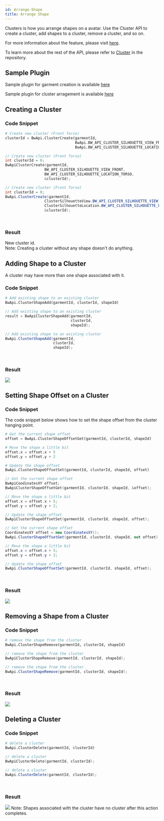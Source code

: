 ```yaml
---
id: Arrange-Shape
title: Arrange Shape
---
```


Clusters is how you arrange shapes on a avatar. Use the Cluster API to create a cluster, add shapes to a cluster, remove a cluster, and so on.

For more information about the feature, please visit <a href="https://support.browzwear.com/VStitcher/Basic/arranging-vs.htm" target="_blank">here</a>.

To learn more about the rest of the API, please refer to <a href="https://gitlab.com/browzwear/share/open-platform/client-api/-/blob/master/BWPlugin/include/CAD/BWPluginAPI_Cluster.h" target="_blank">Cluster</a> in the repository.

## Sample Plugin
Sample plugin for garment creation is available <a href="https://gitlab.com/browzwear/share/open-platform/client-api/-/tree/master/samples/python/SamplePluginPython" target="_blank">here</a>

Sample plugin for cluster arragement is available <a href="https://gitlab.com/browzwear/share/open-platform/client-api/-/tree/master/samples/python/fix-cluster-position" target="_blank">here</a>

## Creating a Cluster
### Code Snippet
<!--DOCUSAURUS_CODE_TABS-->

<!--Python-->

```python
# Create new cluster (Front Torso)
clusterId = BwApi.ClusterCreate(garmentId,
                                BwApi.BW_API_CLUSTER_SILHOUETTE_VIEW_FRONT,
                                BwApi.BW_API_CLUSTER_SILHOUETTE_LOCATION_TORSO)
```
<!--C++-->

```cpp
// Create new cluster (Front Torso)
int clusterId = 0;
BwApiClusterCreate(garmentId,
                  BW_API_CLUSTER_SILHOUETTE_VIEW_FRONT,
                  BW_API_CLUSTER_SILHOUETTE_LOCATION_TORSO,
                  &clusterId);
```
<!--C#-->

```csharp
// Create new cluster (Front Torso)
int clusterId = 0;
BwApi.ClusterCreate(garmentId,
                  ClusterSilhouetteView.BW_API_CLUSTER_SILHOUETTE_VIEW_FRONT,
                  ClusterSilhouetteLocation.BW_API_CLUSTER_SILHOUETTE_LOCATION_TORSO,
                  &clusterId);
```
<!--END_DOCUSAURUS_CODE_TABS-->
<br/>

### Result
New cluster id.<br>
Note: Creating a cluster without any shape doesn't do anything. <br/>

## Adding Shape to a Cluster
A cluster may have more than one shape associated with it.

### Code Snippet

<!--DOCUSAURUS_CODE_TABS-->

<!--Python-->

```python
# Add existing shape to an existing cluster
BwApi.ClusterShapeAdd(garmentId, clusterId, shapeId)
```
<!--C++-->

```cpp
// Add existing shape to an existing cluster
result = BwApiClusterShapeAdd(garmentId,
                              clusterId,
                              shapeId);
```
<!--C#-->

```csharp
// Add existing shape to an existing cluster
BwApi.ClusterShapeAdd(garmentId,
                      clusterId,
                      shapeId);

```
<!--END_DOCUSAURUS_CODE_TABS-->
<br/>

### Result
![](../assets/arrange-shape/add-shape.png)

## Setting Shape Offset on a Cluster

### Code Snippet
The code snippet below shows how to set the shape offset from the cluster hanging point.
<!--DOCUSAURUS_CODE_TABS-->

<!--Python-->

```python
# Get the current shape offset
offset = BwApi.ClusterShapeOffsetGet(garmentId, clusterId, shapeId)

# Move the shape a little bit
offset.x = offset.x + 5
offset.y = offset.y + 2

# Update the shape offset
BwApi.ClusterShapeOffsetSet(garmentId, clusterId, shapeId, offset)
```
<!--C++-->

```cpp
// Get the current shape offset
BwApiCoodinatesXY offset;
BwApiClusterShapeOffsetGet(garmentId, clusterId, shapeId, &offset);

// Move the shape a little bit
offset.x = offset.x + 5;
offset.y = offset.y + 2;

// Update the shape offset
BwApiClusterShapeOffsetSet(garmentId, clusterId, shapeId, offset);
```
<!--C#-->

```csharp
// Get the current shape offset
CoordinatesXY offset = new CoordinatesXY();
BwApi.ClusterShapeOffsetGet(garmentId, clusterId, shapeId, out offset);

// Move the shape a little bit
offset.x = offset.x + 5;
offset.y = offset.y + 2;

// Update the shape offset
BwApi.ClusterShapeOffsetSet(garmentId, clusterId, shapeId, offset);
```
<!--END_DOCUSAURUS_CODE_TABS-->

<br/>

### Result
![](../assets/arrange-shape/offset-shape.png)


## Removing a Shape from a Cluster

### Code Snippet
<!--DOCUSAURUS_CODE_TABS-->

<!--Python-->

```python
# remove the shape from the cluster
BwApi.ClusterShapeRemove(garmentId, clusterId, shapeId)
```
<!--C++-->

```cpp
// remove the shape from the cluster
BwApiClusterShapeRemove(garmentId, clusterId, shapeId);
```
<!--C#-->

```csharp
// remove the shape from the cluster
BwApi.ClusterShapeRemove(garmentId, clusterId, shapeId);
```
<!--END_DOCUSAURUS_CODE_TABS-->
<br/>

### Result
![](../assets/arrange-shape/delete-cluster.png)

## Deleting a Cluster

### Code Snippet
<!--DOCUSAURUS_CODE_TABS-->

<!--Python-->

```python
# delete a cluster
BwApi.ClusterDelete(garmentId, clusterId)
```
<!--C++-->

```cpp
// delete a cluster
BwApiClusterDelete(garmentId, clusterId);
```
<!--C#-->

```csharp
// delete a cluster
BwApi.ClusterDelete(garmentId, clusterId);
```
<!--END_DOCUSAURUS_CODE_TABS-->
<br/>

### Result
![](../assets/arrange-shape/delete-cluster.png)
Note: Shapes associated with the cluster have no cluster after this action completes.
